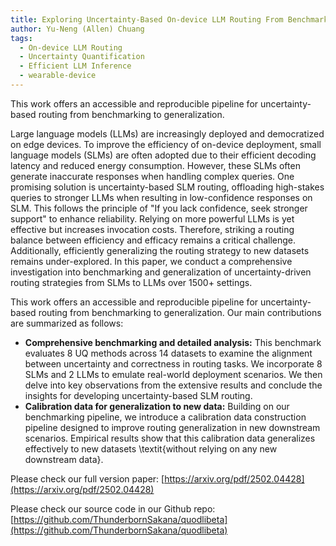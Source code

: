 ```yaml
---
title: Exploring Uncertainty-Based On-device LLM Routing From Benchmarking to Generalization
author: Yu-Neng (Allen) Chuang
tags:
  - On-device LLM Routing
  - Uncertainty Quantification
  - Efficient LLM Inference
  - wearable-device
---
```


This work offers an accessible and reproducible pipeline for uncertainty-based routing from benchmarking to generalization.

Large language models (LLMs) are increasingly deployed and democratized on edge devices. To improve the efficiency of on-device deployment, small language models (SLMs) are often adopted due to their efficient decoding latency and reduced energy consumption. However, these SLMs often generate inaccurate responses when handling complex queries. One promising solution is uncertainty-based SLM routing, offloading high-stakes queries to stronger LLMs when resulting in low-confidence responses on SLM. This follows the principle of "If you lack confidence, seek stronger support" to enhance reliability. Relying on more powerful LLMs is yet effective but increases invocation costs. Therefore, striking a routing balance between efficiency and efficacy remains a critical challenge. Additionally, efficiently generalizing the routing strategy to new datasets remains under-explored. In this paper, we conduct a comprehensive investigation into benchmarking and generalization of uncertainty-driven routing strategies from SLMs to LLMs over 1500+ settings. 

This work offers an accessible and reproducible pipeline for uncertainty-based routing from benchmarking to generalization. Our main contributions are summarized as follows:
- **Comprehensive benchmarking and detailed analysis:** This benchmark evaluates $8$ UQ methods across $14$ datasets to examine the alignment between uncertainty and correctness in routing tasks. We incorporate $8$ SLMs and $2$ LLMs to emulate real-world deployment scenarios. We then delve into key observations from the extensive results and conclude the insights for developing uncertainty-based SLM routing.
- **Calibration data for generalization to new data:** Building on our benchmarking pipeline, we introduce a calibration data construction pipeline designed to improve routing generalization in new downstream scenarios. Empirical results show that this calibration data generalizes effectively to new datasets \textit{without relying on any new downstream data}.

Please check our full version paper: [https://arxiv.org/pdf/2502.04428](https://arxiv.org/pdf/2502.04428)

Please check our source code in our Github repo: [https://github.com/ThunderbornSakana/quodlibeta](https://github.com/ThunderbornSakana/quodlibeta)
